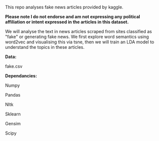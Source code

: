 This repo analyses fake news articles provided by kaggle.

**Please note I do not endorse and am not expressing any political affiliation or intent expressed in the articles in this dataset.**

We will analyse the text in news articles scraped from sites classified as "fake" or generating fake news. We first explore word semantics using word2vec and visualising this via tsne, then we will train an LDA model to understand the topics in these articles.


**Data:**

fake.csv


**Dependancies:**

Numpy

Pandas

Nltk

Sklearn

Gensim

Scipy
